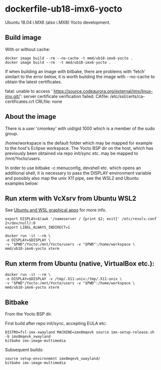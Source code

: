 # dockerfile-ub18-imx6-yocto
Ubuntu 18.04 i.MX6 (also i.MX8) Yocto development.

## Build image

With or without cache:

```
docker image build --rm --no-cache -t mmd/ub18-imx6-yocto .
docker image build --rm  -t mmd/ub18-imx6-yocto .
```

If when building an image with bitbake, there are problems with 'fetch' similart to the error below, it is worth building the image with --no-cache to obtain the latest certificates.

fatal: unable to access ' https://source.codeaurora.org/external/imx/linux-imx.git/': server certificate verification failed. CAfile: /etc/ssl/certs/ca-certificates.crt CRLfile: none


## About the image

There is a user 'cmonkey' with uid/gid 1000 which is a member of the sudo group.

/home/workspace is the default folder which may be mapped for example to the host's Eclipse workspace. The Yocto BSP dir on the host, which has previously been obtained via repo init/sync etc. may be mapped to /mnt/Yocto/users.

In order to use bitbake -c menuconfig, devshell etc. which opens an additional shell, it is necessary to pass the DISPLAY environment variable and possibly also map the unix X11 pipe, see the WSL2 and Ubuntu examples below: 

## Run xterm with VcXsrv from Ubuntu WSL2

See [Ubuntu and WSL graphical apps](https://wiki.ubuntu.com/WSL#Running_Graphical_Applications) for more info.

```
export DISPLAY=$(awk '/nameserver / {print $2; exit}' /etc/resolv.conf 2>/dev/null):0
export LIBGL_ALWAYS_INDIRECT=1

docker run -it --rm \
-e DISPLAY=$DISPLAY \
-v "$PWD"/Yocto:/mnt/Yocto/users -v "$PWD":/home/workspace \
mmd/ub18-imx6-yocto xterm
```

## Run xterm from Ubuntu (native, VirtualBox etc.):

```
docker run -it --rm \
-e DISPLAY=$DISPLAY -v /tmp/.X11-unix:/tmp/.X11-unix \
-v "$PWD"/Yocto:/mnt/Yocto/users -v "$PWD":/home/workspace \
mmd/ub18-imx6-yocto xterm
```

## Bitbake

From the Yocto BSP dir.

First build after repo init/sync, accepting EULA etc:

```
DISTRO=fsl-imx-xwayland MACHINE=imx8mqevk source imx-setup-release.sh -b imx8mqevk_xwayland
bitbake imx-image-multimedia
```

Subsequent builds:

```
source setup-environment imx8mqevk_xwayland/
bitbake imx-image-multimedia
```
